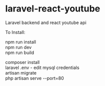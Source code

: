 # laravel-react-youtube<br>
Laravel backend and react youtube api<br>

To Install:

npm run install<br>
npm run dev<br>
npm run build<br>

composer install<br>
laravel .env - edit mysql credentials<br>
artisan migrate<br>
php artisan serve --port=80<br>
